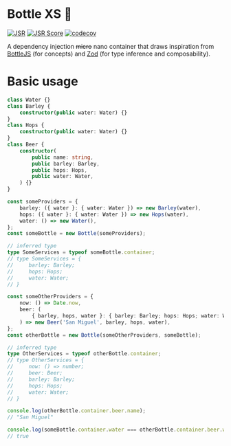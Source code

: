 # Bottle XS 👕
[![JSR](https://jsr.io/badges/@esroyo/bottlexs)](https://jsr.io/@esroyo/bottlexs) [![JSR Score](https://jsr.io/badges/@esroyo/bottlexs/score)](https://jsr.io/@esroyo/bottlexs) [![codecov](https://codecov.io/gh/esroyo/bottlexs/graph/badge.svg?token=K4YA3R80FB)](https://codecov.io/gh/esroyo/bottlexs)

A dependency injection ~~micro~~ nano container that draws inspiration from [BottleJS](https://www.npmjs.com/package/bottlejs) (for concepts) and [Zod](https://www.npmjs.com/package/zod) (for type inference and composability).

# Basic usage

```ts
class Water {}
class Barley {
    constructor(public water: Water) {}
}
class Hops {
    constructor(public water: Water) {}
}
class Beer {
    constructor(
        public name: string,
        public barley: Barley,
        public hops: Hops,
        public water: Water,
    ) {}
}

const someProviders = {
    barley: ({ water }: { water: Water }) => new Barley(water),
    hops: ({ water }: { water: Water }) => new Hops(water),
    water: () => new Water(),
};
const someBottle = new Bottle(someProviders);

// inferred type
type SomeServices = typeof someBottle.container;
// type SomeServices = {
//     barley: Barley;
//     hops: Hops;
//     water: Water;
// }

const someOtherProviders = {
    now: () => Date.now,
    beer: (
        { barley, hops, water }: { barley: Barley; hops: Hops; water: Water },
    ) => new Beer('San Miguel', barley, hops, water),
};
const otherBottle = new Bottle(someOtherProviders, someBottle);

// inferred type
type OtherServices = typeof otherBottle.container;
// type OtherServices = {
//     now: () => number;
//     beer: Beer;
//     barley: Barley;
//     hops: Hops;
//     water: Water;
// }

console.log(otherBottle.container.beer.name);
// "San Miguel"

console.log(someBottle.container.water === otherBottle.container.beer.water);
// true
```
